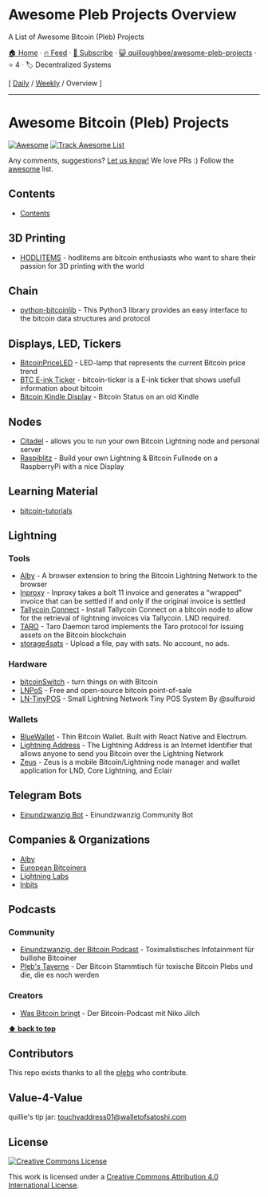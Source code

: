 # Awesome Pleb Projects Overview

A List of Awesome Bitcoin (Pleb) Projects

[🏠 Home](/README.md) · [🔥 Feed](https://test.trackawesomelist.com/quilloughbee/awesome-pleb-projects/rss.xml) · [📮 Subscribe](https://trackawesomelist.us17.list-manage.com/subscribe?u=d2f0117aa829c83a63ec63c2f&id=36a103854c) · [😺 quilloughbee/awesome-pleb-projects](https://github.com/quilloughbee/awesome-pleb-projects) · ⭐ 4 · 🏷️ Decentralized Systems

[ [Daily](/content/quilloughbee/awesome-pleb-projects/README.md) / [Weekly](/content/quilloughbee/awesome-pleb-projects/week/README.md) / Overview ]

---

# Awesome Bitcoin (Pleb) Projects

<!--rehype:style=font-size: 38px; border-bottom: 0; display: flex; min-height: 260px; align-items: center; justify-content: center;-->

[![Awesome](https://jaywcjlove.github.io/sb/ico/awesome.svg)](https://github.com/sindresorhus/awesome) [![Track Awesome List](https://www.trackawesomelist.com/badge.svg)](https://github.com/quilloughbee/awesome-pleb-projects/blob/main/README.md/)

<!--rehype:style=text-align: center;-->

Any comments, suggestions? [Let us know!](https://github.com/quilloughbee/awesome-pleb-projects/issues) We love PRs :) Follow the [awesome](https://github.com/sindresorhus/awesome) list.

## Contents

*   [Contents](#contents)

## 3D Printing

*   [HODLITEMS](https://hodlitems.com/) - hodlitems are bitcoin enthusiasts who want to share their passion for 3D printing with the world

## Chain

*   [python-bitcoinlib](https://github.com/petertodd/python-bitcoinlib) - This Python3 library provides an easy interface to the bitcoin data structures and protocol

## Displays, LED, Tickers

*   [BitcoinPriceLED](https://github.com/Egge7/BitcoinPriceLED) - LED-lamp that represents the current Bitcoin price trend
*   [BTC E-ink Ticker](https://github.com/btc-ticker/btc-ticker) - bitcoin-ticker is a E-ink ticker that shows usefull information about bitcoin
*   [Bitcoin Kindle Display](https://d11n.net/kindle-status-display.html) - Bitcoin Status on an old Kindle

## Nodes

*   [Citadel](https://github.com/runcitadel/citadel) - allows you to run your own Bitcoin Lightning node and personal server
*   [Raspiblitz](https://github.com/rootzoll/raspiblitz) - Build your own Lightning & Bitcoin Fullnode on a RaspberryPi with a nice Display

## Learning Material

*   [bitcoin-tutorials](https://github.com/openoms/bitcoin-tutorials)

## Lightning

### Tools

*   [Alby](https://github.com/getAlby/lightning-browser-extension) - A browser extension to bring the Bitcoin Lightning Network to the browser
*   [lnproxy](https://github.com/lnproxy/lnproxy) - lnproxy takes a bolt 11 invoice and generates a “wrapped” invoice that can be settled if and only if the original invoice is settled
*   [Tallycoin Connect](https://github.com/djbooth007/tallycoin_connect) - Install Tallycoin Connect on a bitcoin node to allow for the retrieval of lightning invoices via Tallycoin. LND required.
*   [TARO](https://github.com/lightninglabs/taro) - Taro Daemon tarod implements the Taro protocol for issuing assets on the Bitcoin blockchain
*   [storage4sats](https://github.com/rottingcleaner/storage4sats) - Upload a file, pay with sats. No account, no ads.

### Hardware

*   [bitcoinSwitch](https://github.com/lnbits/bitcoinSwitch) - turn things on with Bitcoin
*   [LNPoS](https://github.com/lnbits/LNPoS) - Free and open-source bitcoin point-of-sale
*   [LN-TinyPOS](https://github.com/ccadic/LN-TinyPOS) - Small Lightning Network Tiny POS System By @sulfuroid

### Wallets

*   [BlueWallet](https://github.com/BlueWallet/BlueWallet) - Thin Bitcoin Wallet. Built with React Native and Electrum.
*   [Lightning Address](https://github.com/andrerfneves/lightning-address) - The Lightning Address is an Internet Identifier that allows anyone to send you Bitcoin over the Lightning Network
*   [Zeus](https://github.com/ZeusLN/zeus) - Zeus is a mobile Bitcoin/Lightning node manager and wallet application for LND, Core Lightning, and Eclair

## Telegram Bots

*   [Einundzwanzig Bot](https://github.com/Einundzwanzig-Podcast/einundzwanzigbot) - Einundzwanzig Community Bot

## Companies & Organizations

*   [Alby](https://github.com/getAlby)
*   [European Bitcoiners](https://github.com/European-Bitcoiners)
*   [Lightning Labs](https://github.com/lightninglabs)
*   [lnbits](https://github.com/lnbits)

## Podcasts

### Community

*   [Einundzwanzig, der Bitcoin Podcast](https://einundzwanzig.space/) - Toximalistisches Infotainment für bullishe Bitcoiner
*   [Pleb's Taverne](https://anchor.fm/plebs-taverne) - Der Bitcoin Stammtisch für toxische Bitcoin Plebs und die, die es noch werden

### Creators

*   [Was Bitcoin bringt](https://github.com/quilloughbee/awesome-pleb-projects/blob/main/README.md/wasbitcoinbringt.com/) - Der Bitcoin-Podcast mit Niko Jilch

**[⬆ back to top](#contents)**

## Contributors

This repo exists thanks to all the [plebs](https://github.com/quilloughbee/awesome-pleb-projects/graphs/contributors) who contribute.

## Value-4-Value

quillie's tip jar: [touchyaddress01@walletofsatoshi.com](https://github.com/quilloughbee/awesome-pleb-projects/blob/main/README.md/mailto:touchyaddress01@walletofsatoshi.com)

## License

[![Creative Commons License](http://i.creativecommons.org/l/by/4.0/88x31.png)](https://creativecommons.org/licenses/by/4.0/)

This work is licensed under a [Creative Commons Attribution 4.0 International License](http://creativecommons.org/licenses/by/4.0/).

